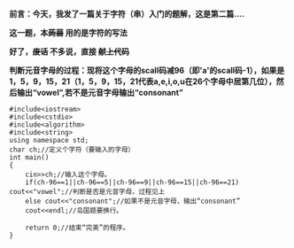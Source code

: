 **前言：今天，我发了一篇关于字符（串）入门的题解，这是第二篇....**

**这一题，本~~蒟蒻~~ 用的是字符的写法**

**好了，~~废话~~ 不多说，直接 ~~献上代码~~**

**判断元音字母的过程：现将这个字母的scall码减96（即'a'的scall码-1），如果是1，5，9，15，21（1，5，9，15，21代表a,e,i,o,u在26个字母中居第几位），然后输出“vowel”,若不是元音字母输出“consonant”**

```
#include<iostream>
#include<cstdio>
#include<algorithm>
#include<string>
using namespace std;
char ch;//定义个字符（要输入的字母）
int main()
{
	cin>>ch;//输入这个字母。
	if(ch-96==1||ch-96==5||ch-96==9||ch-96==15||ch-96==21) cout<<"vowel";//判断是否是元音字母，过程见上
	else cout<<"consonant";//如果不是元音字母，输出“consonant”
	cout<<endl;//岛国题要换行。
	
	return 0;//结束“完美”的程序。
}
```
